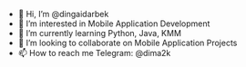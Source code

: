 - 👋 Hi, I’m @dingaidarbek
- 👀 I’m interested in Mobile Application Development
- 🌱 I’m currently learning Python, Java, KMM
- 💞️ I’m looking to collaborate on Mobile Application Projects
- 📫 How to reach me Telegram: @dima2k
